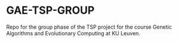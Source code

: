 # GAE-TSP-GROUP
Repo for the group phase of the TSP project for the course Genetic Algorithms and Evolutionary Computing at KU Leuven.
